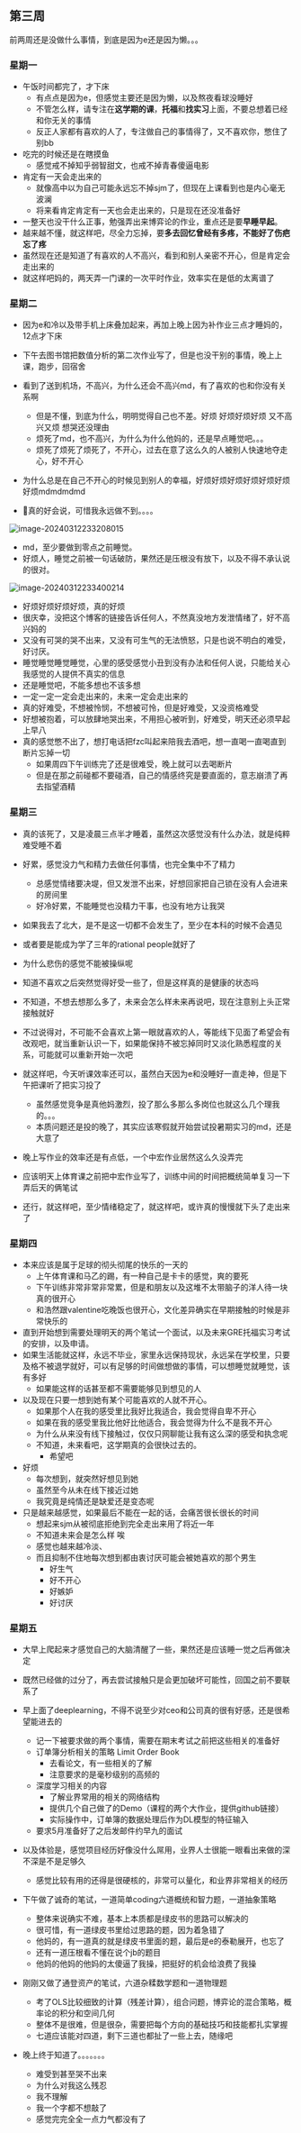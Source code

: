 ## 第三周

前两周还是没做什么事情，到底是因为e还是因为懒。。。

### 星期一

- 午饭时间都完了，才下床
  - 有点点是因为e，但感觉主要还是因为懒，以及熬夜看球没睡好
  - 不管怎么样，请专注在**这学期的课**，**托福**和**找实习**上面，不要总想着已经和你无关的事情
  - 反正人家都有喜欢的人了，专注做自己的事情得了，又不喜欢你，憋住了别bb
- 吃完的时候还是在瞎摸鱼
  - 感觉戒不掉知乎弱智甜文，也戒不掉青春傻逼电影
- 肯定有一天会走出来的
  - 就像高中以为自己可能永远忘不掉sjm了，但现在上课看到也是内心毫无波澜
  - 将来看肯定肯定有一天也会走出来的，只是现在还没准备好
- 一整天也没干什么正事，勉强弄出来博弈论的作业，重点还是要**早睡早起**。
- 越来越不懂，就这样吧，尽全力忘掉，要**多去回忆曾经有多疼，不能好了伤疤忘了疼**
- 虽然现在还是知道了有喜欢的人不高兴，看到和别人亲密不开心，但是肯定会走出来的
- 就这样吧妈的，两天弄一门课的一次平时作业，效率实在是低的太离谱了

### 星期二

- 因为e和冷以及带手机上床叠加起来，再加上晚上因为补作业三点才睡妈的，12点才下床

- 下午去图书馆把数值分析的第二次作业写了，但是也没干别的事情，晚上上课，跑步，回宿舍
- 看到了送到机场，不高兴，为什么还会不高兴md，有了喜欢的也和你没有关系啊
  - 但是不懂，到底为什么，明明觉得自己也不差。好烦 好烦好烦好烦 又不高兴又烦 想哭还没理由
  - 烦死了md，也不高兴，为什么为什么他妈的，还是早点睡觉吧。。。
  - 烦死了烦死了烦死了，不开心，过去在意了这么久的人被别人快速地夺走心，好不开心
- 为什么总是在自己不开心的时候见到别人的幸福，好烦好烦好烦好烦好烦好烦好烦mdmdmdmd
- 🐻真的好会说，可惜我永远做不到。。。。

![image-20240312233208015](./assets/image-20240312233208015.png)

- md，至少要做到零点之前睡觉。
- 好烦人，睡觉之前被一句话破防，果然还是压根没有放下，以及不得不承认说的很对。

![image-20240312233400214](./assets/image-20240312233400214.png)

- 好烦好烦好烦好烦，真的好烦
- 很庆幸，没把这个博客的链接告诉任何人，不然真没地方发泄情绪了，好不高兴妈的
- 又没有可哭的哭不出来，又没有可生气的无法愤怒，只是也说不明白的难受，好讨厌。
- 睡觉睡觉睡觉睡觉，心里的感受感觉小丑到没有办法和任何人说，只能给关心我感觉的人提供不真实的信息
- 还是睡觉吧，不能多想也不该多想
- 一定一定一定会走出来的，未来一定会走出来的
- 真的好难受，不想被怜悯，不想被可怜，但是好难受，又没资格难受
- 好想被抱着，可以放肆地哭出来，不用担心被听到，好难受，明天还必须早起上早八
- 真的感觉憋不出了，想打电话把fzc叫起来陪我去酒吧，想一直喝一直喝直到断片忘掉一切
  - 如果周四下午训练完了还是很难受，晚上就可以去喝断片
  - 但是在那之前碰都不要碰酒，自己的情感终究是要直面的，意志崩溃了再去指望酒精

### 星期三

- 真的该死了，又是凌晨三点半才睡着，虽然这次感觉没有什么办法，就是纯粹难受睡不着
- 好累，感觉没力气和精力去做任何事情，也完全集中不了精力
  - 总感觉情绪要决堤，但又发泄不出来，好想回家把自己锁在没有人会进来的房间里
  - 好冷好累，不能睡觉也没精力干事，也没有地方让我哭
- 如果我去了北大，是不是这一切都不会发生了，至少在本科的时候不会遇见
- 或者要是能成为学了三年的rational people就好了
- 为什么悲伤的感觉不能被操纵呢
- 知道不喜欢之后突然觉得好受一些了，但是这样真的是健康的状态吗
- 不知道，不想去想那么多了，未来会怎么样未来再说吧，现在注意别上头正常接触就好
- 不过说得对，不可能不会喜欢上第一眼就喜欢的人，等能线下见面了希望会有改观吧，就当重新认识一下，如果能保持不被忘掉同时又淡化熟悉程度的关系，可能就可以重新开始一次吧
- 就这样吧，今天听课效率还可以，虽然白天因为e和没睡好一直走神，但是下午把课听了把实习投了
  - 虽然感觉竞争是真他妈激烈，投了那么多那么多岗位也就这么几个理我的。。。
  - 本质问题还是投的晚了，其实应该寒假就开始尝试投暑期实习的md，还是大意了

- 晚上写作业的效率还是有点低，一个中宏作业居然这么久没弄完
- 应该明天上体育课之前把中宏作业写了，训练中间的时间把概统简单复习一下弄后天的俩笔试
- 还行，就这样吧，至少情绪稳定了，就这样吧，或许真的慢慢就下头了走出来了

### 星期四

- 本来应该是属于足球的彻头彻尾的快乐的一天的
  - 上午体育课和马乙的踢，有一种自己是卡卡的感觉，爽的要死
  - 下午训练非常非常非常累，但是和朋友以及这堆不太带脑子的洋人待一块真的很开心
  - 和浩然跟valentine吃晚饭也很开心，文化差异确实在早期接触的时候是非常快乐的
- 直到开始想到需要处理明天的两个笔试一个面试，以及未来GRE托福实习考试的安排，以及申请。
- 如果生活能就这样，永远不毕业，家里永远保持现状，永远呆在学校里，只要及格不被退学就好，可以有足够的时间做想做的事情，可以想睡觉就睡觉，该有多好
  - 如果能这样的话甚至都不需要能够见到想见的人
- 以及现在只要一想到她有某个可能喜欢的人就不开心。
  - 如果那个人在我的感受里比我好比我适合，我会觉得自卑不开心
  - 如果在我的感受里我比他好比他适合，我会觉得为什么不是我不开心
  - 为什么从来没有线下接触过，仅仅只网聊能让我有这么深的感受和执念呢
  - 不知道，未来看吧，这学期真的会很快过去的。
    - 希望吧
- 好烦
  - 每次想到，就突然好想见到她
  - 虽然至今从未在线下接近过她
  - 我究竟是纯情还是缺爱还是变态呢
- 只是越来越感觉，如果最后不能在一起的话，会痛苦很长很长的时间
  - 想起来sjm从被彻底拒绝到完全走出来用了将近一年
  - 不知道未来会是怎么样 唉
  - 感觉也越来越冷淡、
  - 而且抑制不住地每次想到都由衷讨厌可能会被她喜欢的那个男生
    - 好生气
    - 好不开心
    - 好嫉妒
    - 好讨厌

### 星期五

- 大早上爬起来才感觉自己的大脑清醒了一些，果然还是应该睡一觉之后再做决定
- 既然已经做的过分了，再去尝试接触只是会更加破坏可能性，回国之前不要联系了
- 早上面了deeplearning，不得不说至少对ceo和公司真的很有好感，还是很希望能进去的
  - 记一下被要求做的两个事情，需要在期末考试之前把这些相关的准备好
  - 订单簿分析相关的策略 Limit Order Book
    - 去看论文，有一些相关的了解
    - 注意要求的是毫秒级别的高频的
  - 深度学习相关的内容
    - 了解业界常用的相关的网络结构
    - 提供几个自己做了的Demo（课程的两个大作业，提供github链接）
    - 实际操作中，订单簿的数据处理后作为DL模型的特征输入
  - 要求5月准备好了之后发邮件约早九的面试
- 以及体验是，感觉项目经历好像没什么屌用，业界人士很能一眼看出来做的深不深是不是足够久
  - 感觉比较有用的还得是很硬核的，非常可以量化，和业界非常相关的经历
- 下午做了诚奇的笔试，一道简单coding六道概统和智力题，一道抽象策略
  - 整体来说确实不难，基本上本质都是绿皮书的思路可以解决的
  - 很可惜，有一道绿皮书里给过思路的题，因为着急错了
  - 他妈的，有一道真的就是绿皮书里面的题，最后是e的泰勒展开，也忘了
  - 还有一道压根看不懂在说个jb的题目
  - 他妈的他妈的他妈的太傻逼了我操，把挺好的机会给浪费了我操

- 刚刚又做了通登资产的笔试，六道杂糅数学题和一道物理题
  - 考了OLS比较细致的计算（残差计算），组合问题，博弈论的混合策略，概率论的积分和空间几何
  - 整体不是很难，但是很杂，需要把每个方向的基础技巧和技能都扎实掌握
  - 七道应该能对四道，剩下三道也都扯了一些上去，随缘吧

- 晚上终于知道了。。。。。。。
  - 难受到甚至哭不出来
  - 为什么对我这么残忍
  - 我不理解
  - 我一个字都不想敲了
  - 感觉完完全全一点力气都没有了